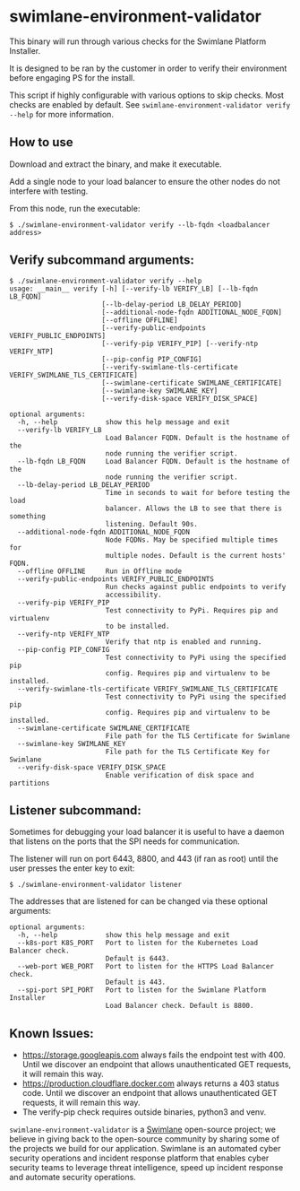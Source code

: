 # swimlane-environment-validator

This binary will run through various checks for the Swimlane Platform Installer.

It is designed to be ran by the customer in order to verify their environment before engaging PS for the install.

This script if highly configurable with various options to skip checks. Most checks are enabled by default. See `swimlane-environment-validator verify --help` for more information.

## How to use

Download and extract the binary, and make it executable.

Add a single node to your load balancer to ensure the other nodes do not interfere with testing.

From this node, run the executable:
```
$ ./swimlane-environment-validator verify --lb-fqdn <loadbalancer address>
```

## Verify subcommand arguments:
```
$ ./swimlane-environment-validator verify --help
usage: __main__ verify [-h] [--verify-lb VERIFY_LB] [--lb-fqdn LB_FQDN]
                       [--lb-delay-period LB_DELAY_PERIOD]
                       [--additional-node-fqdn ADDITIONAL_NODE_FQDN]
                       [--offline OFFLINE]
                       [--verify-public-endpoints VERIFY_PUBLIC_ENDPOINTS]
                       [--verify-pip VERIFY_PIP] [--verify-ntp VERIFY_NTP]
                       [--pip-config PIP_CONFIG]
                       [--verify-swimlane-tls-certificate VERIFY_SWIMLANE_TLS_CERTIFICATE]
                       [--swimlane-certificate SWIMLANE_CERTIFICATE]
                       [--swimlane-key SWIMLANE_KEY]
                       [--verify-disk-space VERIFY_DISK_SPACE]

optional arguments:
  -h, --help            show this help message and exit
  --verify-lb VERIFY_LB
                        Load Balancer FQDN. Default is the hostname of the
                        node running the verifier script.
  --lb-fqdn LB_FQDN     Load Balancer FQDN. Default is the hostname of the
                        node running the verifier script.
  --lb-delay-period LB_DELAY_PERIOD
                        Time in seconds to wait for before testing the load
                        balancer. Allows the LB to see that there is something
                        listening. Default 90s.
  --additional-node-fqdn ADDITIONAL_NODE_FQDN
                        Node FQDNs. May be specified multiple times for
                        multiple nodes. Default is the current hosts' FQDN.
  --offline OFFLINE     Run in Offline mode
  --verify-public-endpoints VERIFY_PUBLIC_ENDPOINTS
                        Run checks against public endpoints to verify
                        accessibility.
  --verify-pip VERIFY_PIP
                        Test connectivity to PyPi. Requires pip and virtualenv
                        to be installed.
  --verify-ntp VERIFY_NTP
                        Verify that ntp is enabled and running.
  --pip-config PIP_CONFIG
                        Test connectivity to PyPi using the specified pip
                        config. Requires pip and virtualenv to be installed.
  --verify-swimlane-tls-certificate VERIFY_SWIMLANE_TLS_CERTIFICATE
                        Test connectivity to PyPi using the specified pip
                        config. Requires pip and virtualenv to be installed.
  --swimlane-certificate SWIMLANE_CERTIFICATE
                        File path for the TLS Certificate for Swimlane
  --swimlane-key SWIMLANE_KEY
                        File path for the TLS Certificate Key for Swimlane
  --verify-disk-space VERIFY_DISK_SPACE
                        Enable verification of disk space and partitions
```

## Listener subcommand:

Sometimes for debugging your load balancer it is useful to have a daemon that listens on the ports that the SPI needs for communication.

The listener will run on port 6443, 8800, and 443 (if ran as root) until the user presses the enter key to exit:

```
$ ./swimlane-environment-validator listener
```

The addresses that are listened for can be changed via these optional arguments:

```
optional arguments:
  -h, --help            show this help message and exit
  --k8s-port K8S_PORT   Port to listen for the Kubernetes Load Balancer check.
                        Default is 6443.
  --web-port WEB_PORT   Port to listen for the HTTPS Load Balancer check.
                        Default is 443.
  --spi-port SPI_PORT   Port to listen for the Swimlane Platform Installer
                        Load Balancer check. Default is 8800.
```


## Known Issues:
* https://storage.googleapis.com always fails the endpoint test with 400. Until we discover an endpoint that allows unauthenticated GET requests, it will remain this way.
* https://production.cloudflare.docker.com always returns a 403 status code. Until we discover an endpoint that allows unauthenticated GET requests, it will remain this way.
* The verify-pip check requires outside binaries, python3 and venv.

`swimlane-environment-validator` is a [Swimlane](https://swimlane.com) open-source project; we believe in giving back to the open-source community by sharing some of the projects we build for our application. Swimlane is an automated cyber security operations and incident response platform that enables cyber security teams to leverage threat intelligence, speed up incident response and automate security operations.
